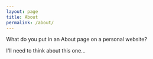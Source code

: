 ```yaml
---
layout: page
title: About
permalink: /about/
---
```


What do you put in an About page on a personal website?

I'll need to think about this one... 